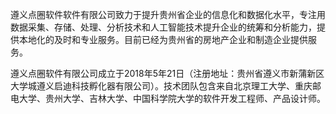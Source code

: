 遵义点圈软件软件有限公司致力于提升贵州省企业的信息化和数据化水平，专注用数据采集、存储、处理、分析技术和人工智能技术提升企业的统筹和分析能力，提供本地化的及时和专业服务。目前已经为贵州省的房地产企业和制造企业提供服务。

遵义点圈软件有限公司成立于2018年5年21日（注册地址：贵州省遵义市新蒲新区大学城遵义启迪科技孵化器有限公司）。技术团队包含来自北京理工大学、重庆邮电大学、贵州大学、吉林大学、中国科学院大学的软件开发工程师、产品设计师。
